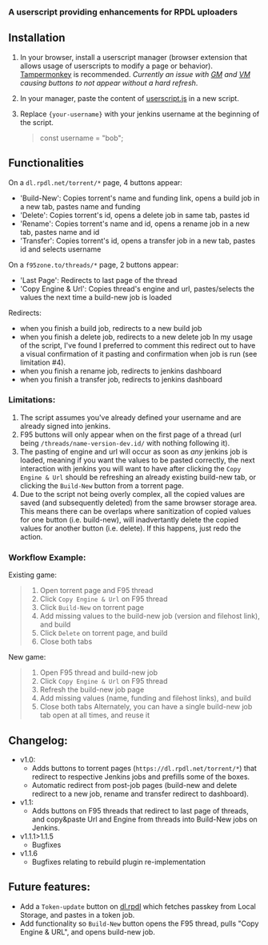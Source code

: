 ### A userscript providing enhancements for RPDL uploaders

## Installation

1. In your browser, install a userscript manager (browser extension that allows usage of userscripts to modify a page or behavior). [Tampermonkey](https://www.tampermonkey.net/index.php) is recommended. _Currently an issue with [GM](https://addons.mozilla.org/en-US/firefox/addon/greasemonkey/) and [VM](https://violentmonkey.github.io/get-it/) causing buttons to not appear without a hard refresh_.

1. In your manager, paste the content of [userscript.js](https://git.rpdl.net/internal/rpdl-enhancement-userscript/raw/branch/main/userscript.js) in a new script.

1. Replace `{your-username}` with your jenkins username at the beginning of the script.
    > const username = "bob";

## Functionalities
On a `dl.rpdl.net/torrent/*` page, 4 buttons appear:
- 'Build-New': Copies torrent's name and funding link, opens a build job in a new tab, pastes name and funding
- 'Delete': Copies torrent's id, opens a delete job in same tab, pastes id
- 'Rename': Copies torrent's name and id, opens a rename job in a new tab, pastes name and id
- 'Transfer': Copies torrent's id, opens a transfer job in a new tab, pastes id and selects username

On a `f95zone.to/threads/*` page, 2 buttons appear:
- 'Last Page': Redirects to last page of the thread
- 'Copy Engine & Url': Copies thread's engine and url, pastes/selects the values the next time a build-new job is loaded

Redirects:
- when you finish a build job, redirects to a new build job
- when you finish a delete job, redirects to a new delete job
    In my usage of the script, I've found I preferred to comment this redirect out to have a visual confirmation of it pasting and confirmation when job is run (see limitation #4).
- when you finish a rename job, redirects to jenkins dashboard
- when you finish a transfer job, redirects to jenkins dashboard

### Limitations: 
1. The script assumes you've already defined your username and are already signed into jenkins.
2. F95 buttons will only appear when on the first page of a thread (url being `/threads/name-version-dev.id/` with nothing following it). 
3. The pasting of engine and url will occur as soon as *any* jenkins job is loaded, meaning if you want the values to be pasted correctly, the next interaction with jenkins you will want to have after clicking the `Copy Engine & Url` should be refreshing an already existing build-new tab, or clicking the `Build-New` button from a torrent page.
4. Due to the script not being overly complex, all the copied values are saved (and subsequently deleted) from the same browser storage area. This means there can be overlaps where sanitization of copied values for one button (i.e. build-new), will inadvertantly delete the copied values for another button (i.e. delete). If this happens, just redo the action.

### Workflow Example:
Existing game:
>1. Open torrent page and F95 thread
>1. Click `Copy Engine & Url` on F95 thread
>1. Click `Build-New` on torrent page
>1. Add missing values to the build-new job (version and filehost link), and build
>1. Click `Delete` on torrent page, and build
>1. Close both tabs

New game:
>1. Open F95 thread and build-new job
>1. Click `Copy Engine & Url` on F95 thread
>1. Refresh the build-new job page
>1. Add missing values (name, funding and filehost links), and build
>1. Close both tabs
        Alternately, you can have a single build-new job tab open at all times, and reuse it

## Changelog:
- v1.0:
    - Adds buttons to torrent pages (`https://dl.rpdl.net/torrent/*`) that redirect to respective Jenkins jobs and prefills some of the boxes.
    - Automatic redirect from post-job pages (build-new and delete redirect to a new job, rename and transfer redirect to dashboard).
- v1.1:
    - Adds buttons on F95 threads that redirect to last page of threads, and copy&paste Url and Engine from threads into Build-New jobs on Jenkins.
- v1.1.1>1.1.5
    - Bugfixes
- v1.1.6
    - Bugfixes relating to rebuild plugin re-implementation

## Future features:
- Add a `Token-update` button on [dl.rpdl](https://dl.rpdl.net) which fetches passkey from Local Storage, and pastes in a token job.
- Add functionality so `Build-New` button opens the F95 thread, pulls "Copy Engine & URL", and opens build-new job.
